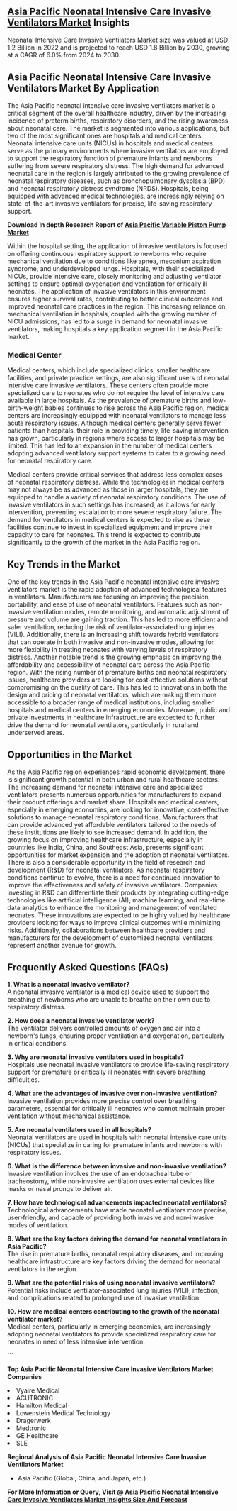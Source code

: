 <h2><a href="https://www.verifiedmarketreports.com/download-sample/?rid=402146&amp;utm_source=Github-Feb&amp;utm_medium=225" target="_blank">Asia Pacific Neonatal Intensive Care Invasive Ventilators Market</a> Insights</h2><p>Neonatal Intensive Care Invasive Ventilators Market size was valued at USD 1.2 Billion in 2022 and is projected to reach USD 1.8 Billion by 2030, growing at a CAGR of 6.0% from 2024 to 2030.</p><p><h2>Asia Pacific Neonatal Intensive Care Invasive Ventilators Market By Application</h2> <p>The Asia Pacific neonatal intensive care invasive ventilators market is a critical segment of the overall healthcare industry, driven by the increasing incidence of preterm births, respiratory disorders, and the rising awareness about neonatal care. The market is segmented into various applications, but two of the most significant ones are hospitals and medical centers. Neonatal intensive care units (NICUs) in hospitals and medical centers serve as the primary environments where invasive ventilators are employed to support the respiratory function of premature infants and newborns suffering from severe respiratory distress. The high demand for advanced neonatal care in the region is largely attributed to the growing prevalence of neonatal respiratory diseases, such as bronchopulmonary dysplasia (BPD) and neonatal respiratory distress syndrome (NRDS). Hospitals, being equipped with advanced medical technologies, are increasingly relying on state-of-the-art invasive ventilators for precise, life-saving respiratory support. <p><strong>Download In depth Research Report of <a href="https://www.verifiedmarketreports.com/download-sample/?rid=236118&amp;utm_source=Pulse-Dec&amp;utm_medium=225" target="_blank">Asia Pacific Variable Piston Pump Market</a></strong></p> <p>Within the hospital setting, the application of invasive ventilators is focused on offering continuous respiratory support to newborns who require mechanical ventilation due to conditions like apnea, meconium aspiration syndrome, and underdeveloped lungs. Hospitals, with their specialized NICUs, provide intensive care, closely monitoring and adjusting ventilator settings to ensure optimal oxygenation and ventilation for critically ill neonates. The application of invasive ventilators in this environment ensures higher survival rates, contributing to better clinical outcomes and improved neonatal care practices in the region. This increasing reliance on mechanical ventilation in hospitals, coupled with the growing number of NICU admissions, has led to a surge in demand for neonatal invasive ventilators, making hospitals a key application segment in the Asia Pacific market.</p> <h3>Medical Center</h3> <p>Medical centers, which include specialized clinics, smaller healthcare facilities, and private practice settings, are also significant users of neonatal intensive care invasive ventilators. These centers often provide more specialized care to neonates who do not require the level of intensive care available in large hospitals. As the prevalence of premature births and low-birth-weight babies continues to rise across the Asia Pacific region, medical centers are increasingly equipped with neonatal ventilators to manage less acute respiratory issues. Although medical centers generally serve fewer patients than hospitals, their role in providing timely, life-saving intervention has grown, particularly in regions where access to larger hospitals may be limited. This has led to an expansion in the number of medical centers adopting advanced ventilatory support systems to cater to a growing need for neonatal respiratory care.</p> <p>Medical centers provide critical services that address less complex cases of neonatal respiratory distress. While the technologies in medical centers may not always be as advanced as those in larger hospitals, they are equipped to handle a variety of neonatal respiratory conditions. The use of invasive ventilators in such settings has increased, as it allows for early intervention, preventing escalation to more severe respiratory failure. The demand for ventilators in medical centers is expected to rise as these facilities continue to invest in specialized equipment and improve their capacity to care for neonates. This trend is expected to contribute significantly to the growth of the market in the Asia Pacific region.</p> <h2>Key Trends in the Market</h2> <p>One of the key trends in the Asia Pacific neonatal intensive care invasive ventilators market is the rapid adoption of advanced technological features in ventilators. Manufacturers are focusing on improving the precision, portability, and ease of use of neonatal ventilators. Features such as non-invasive ventilation modes, remote monitoring, and automatic adjustment of pressure and volume are gaining traction. This has led to more efficient and safer ventilation, reducing the risk of ventilator-associated lung injuries (VILI). Additionally, there is an increasing shift towards hybrid ventilators that can operate in both invasive and non-invasive modes, allowing for more flexibility in treating neonates with varying levels of respiratory distress. Another notable trend is the growing emphasis on improving the affordability and accessibility of neonatal care across the Asia Pacific region. With the rising number of premature births and neonatal respiratory issues, healthcare providers are looking for cost-effective solutions without compromising on the quality of care. This has led to innovations in both the design and pricing of neonatal ventilators, which are making them more accessible to a broader range of medical institutions, including smaller hospitals and medical centers in emerging economies. Moreover, public and private investments in healthcare infrastructure are expected to further drive the demand for neonatal ventilators, particularly in rural and underserved areas.</p> <h2>Opportunities in the Market</h2> <p>As the Asia Pacific region experiences rapid economic development, there is significant growth potential in both urban and rural healthcare sectors. The increasing demand for neonatal intensive care and specialized ventilators presents numerous opportunities for manufacturers to expand their product offerings and market share. Hospitals and medical centers, especially in emerging economies, are looking for innovative, cost-effective solutions to manage neonatal respiratory conditions. Manufacturers that can provide advanced yet affordable ventilators tailored to the needs of these institutions are likely to see increased demand. In addition, the growing focus on improving healthcare infrastructure, especially in countries like India, China, and Southeast Asia, presents significant opportunities for market expansion and the adoption of neonatal ventilators. There is also a considerable opportunity in the field of research and development (R&D) for neonatal ventilators. As neonatal respiratory conditions continue to evolve, there is a need for continued innovation to improve the effectiveness and safety of invasive ventilators. Companies investing in R&D can differentiate their products by integrating cutting-edge technologies like artificial intelligence (AI), machine learning, and real-time data analytics to enhance the monitoring and management of ventilated neonates. These innovations are expected to be highly valued by healthcare providers looking for ways to improve clinical outcomes while minimizing risks. Additionally, collaborations between healthcare providers and manufacturers for the development of customized neonatal ventilators represent another avenue for growth.</p> <h2>Frequently Asked Questions (FAQs)</h2> <p><b>1. What is a neonatal invasive ventilator?</b><br>A neonatal invasive ventilator is a medical device used to support the breathing of newborns who are unable to breathe on their own due to respiratory distress.</p> <p><b>2. How does a neonatal invasive ventilator work?</b><br>The ventilator delivers controlled amounts of oxygen and air into a newborn's lungs, ensuring proper ventilation and oxygenation, particularly in critical conditions.</p> <p><b>3. Why are neonatal invasive ventilators used in hospitals?</b><br>Hospitals use neonatal invasive ventilators to provide life-saving respiratory support for premature or critically ill neonates with severe breathing difficulties.</p> <p><b>4. What are the advantages of invasive over non-invasive ventilation?</b><br>Invasive ventilation provides more precise control over breathing parameters, essential for critically ill neonates who cannot maintain proper ventilation without mechanical assistance.</p> <p><b>5. Are neonatal ventilators used in all hospitals?</b><br>Neonatal ventilators are used in hospitals with neonatal intensive care units (NICUs) that specialize in caring for premature infants and newborns with respiratory issues.</p> <p><b>6. What is the difference between invasive and non-invasive ventilation?</b><br>Invasive ventilation involves the use of an endotracheal tube or tracheostomy, while non-invasive ventilation uses external devices like masks or nasal prongs to deliver air.</p> <p><b>7. How have technological advancements impacted neonatal ventilators?</b><br>Technological advancements have made neonatal ventilators more precise, user-friendly, and capable of providing both invasive and non-invasive modes of ventilation.</p> <p><b>8. What are the key factors driving the demand for neonatal ventilators in Asia Pacific?</b><br>The rise in premature births, neonatal respiratory diseases, and improving healthcare infrastructure are key factors driving the demand for neonatal ventilators in the region.</p> <p><b>9. What are the potential risks of using neonatal invasive ventilators?</b><br>Potential risks include ventilator-associated lung injuries (VILI), infection, and complications related to prolonged use of invasive ventilation.</p> <p><b>10. How are medical centers contributing to the growth of the neonatal ventilator market?</b><br>Medical centers, particularly in emerging economies, are increasingly adopting neonatal ventilators to provide specialized respiratory care for neonates in need of less intensive intervention.</p> ```</p><p><strong>Top Asia Pacific Neonatal Intensive Care Invasive Ventilators Market Companies</strong></p><div data-test-id=""><p><li>Vyaire Medical</li><li> ACUTRONIC</li><li> Hamilton Medical</li><li> Lowenstein Medical Technology</li><li> Dragerwerk</li><li> Medtronic</li><li> GE Healthcare</li><li> SLE</li></p><div><strong>Regional Analysis of&nbsp;Asia Pacific Neonatal Intensive Care Invasive Ventilators Market</strong></div><ul><li dir="ltr"><p dir="ltr">Asia Pacific (Global, China, and Japan, etc.)</p></li></ul><p><strong>For More Information or Query, Visit @&nbsp;</strong><strong><a href="https://www.verifiedmarketreports.com/product/neonatal-intensive-care-invasive-ventilators-market/?utm_source=Github-Feb&amp;utm_medium=225" target="_blank">Asia Pacific Neonatal Intensive Care Invasive Ventilators Market Insights Size And Forecast</a></strong></p></div><h2>&nbsp;</h2><div data-test-id="">&nbsp;</div>
